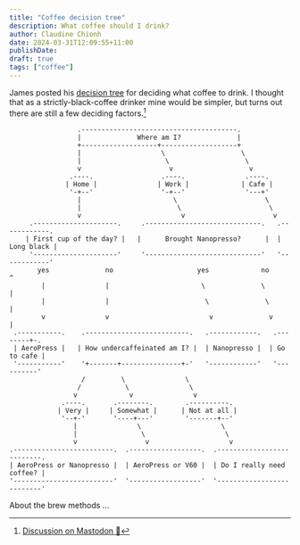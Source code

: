 ```yaml
---
title: "Coffee decision tree"
description: What coffee should I drink?
author: Claudine Chionh
date: 2024-03-31T12:09:55+11:00
publishDate:
draft: true
tags: ["coffee"]
---
```


James posted his [decision tree](https://jamesg.blog/2024/03/30/coffee-to-drink-decision-tree/) for deciding what coffee to drink. I thought that as a strictly-black-coffee drinker mine would be simpler, but turns out there are still a few deciding factors.[^thread]

[^thread]: [Discussion on Mastodon :mammoth:](https://aus.social/@claudinec/112187405907379141)

```goat
                 .---------------------------------------.
                 |              Where am I?              |
                 +-------------------+-------------------+
                 |                    \                   \
                 |                     \                   \
                 v                      v                   v
               .----.                 .----.               .----.
              | Home |               | Work |             | Cafe |
               '-+--'                 '-+--'               '---+'
                 |                       \                      \
                 |                        \                      \
                 v                         v                      v
     .---------------------.     .-----------------------------.   .------------.
    | First cup of the day? |   |      Brought Nanopresso?      |  | Long black |
     '---------------------'     '-----------------------------'   '------------'
       yes              no                     yes             no          ^
        |               |                       \              \           |
        |               |                        \              \          |
        v               v                         v              v         |
 .-----------.    .--------------------------.   .------------.   .--------+-.
 | AeroPress |   | How undercaffeinated am I? |  | Nanopresso |  | Go to cafe |
 '-----------'    '+-------+---------------+-'   '------------'   '----------'
                  /         \               \
                 /           \               \
                v             v               v
             .----.       .--------.        .----------.
            | Very |     | Somewhat |      | Not at all |
             '--+-'       '----+---'        '-------+--'
                |               \                    \
                |                \                    \
                v                 v                    v
.-------------------------.  .------------------.  .--------------------------.
| AeroPress or Nanopresso |  | AeroPress or V60 |  | Do I really need coffee? |
'-------------------------'  '------------------'  '--------------------------'
```

About the brew methods ...

<!-- vim: set filetype=markdown textwidth=0: -->
